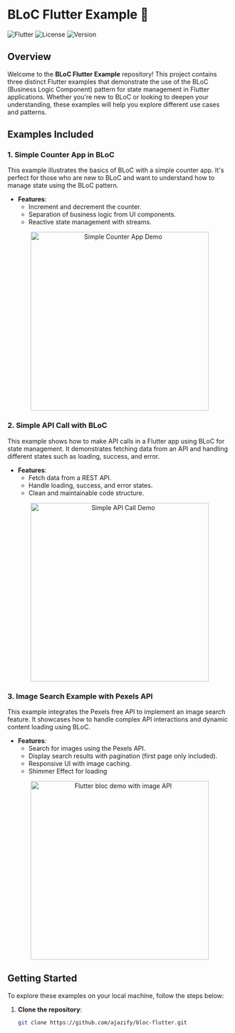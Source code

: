 # BLoC Flutter Example 🚀

![Flutter](https://img.shields.io/badge/Flutter-BLoC-blue.svg)
![License](https://img.shields.io/badge/license-MIT-green.svg)
![Version](https://img.shields.io/badge/version-1.0.0-brightgreen.svg)

## Overview

Welcome to the **BLoC Flutter Example** repository! This project contains three distinct Flutter examples that demonstrate the use of the BLoC (Business Logic Component) pattern for state management in Flutter applications. Whether you're new to BLoC or looking to deepen your understanding, these examples will help you explore different use cases and patterns.

## Examples Included

### 1. Simple Counter App in BLoC

This example illustrates the basics of BLoC with a simple counter app. It's perfect for those who are new to BLoC and want to understand how to manage state using the BLoC pattern.

- **Features**:
  - Increment and decrement the counter.
  - Separation of business logic from UI components.
  - Reactive state management with streams.

<p align="center">
  <img src="https://github.com/ajazify/bloc-flutter-example/raw/main/assets/counter-app-demo.gif" alt="Simple Counter App Demo" width="400"/>
</p>

### 2. Simple API Call with BLoC

This example shows how to make API calls in a Flutter app using BLoC for state management. It demonstrates fetching data from an API and handling different states such as loading, success, and error.

- **Features**:
  - Fetch data from a REST API.
  - Handle loading, success, and error states.
  - Clean and maintainable code structure.

<p align="center">
  <img src="https://github.com/ajazify/bloc-flutter-example/raw/main/assets/api-call-demo.gif" alt="Simple API Call Demo" width="400"/>
</p>

### 3. Image Search Example with Pexels API

This example integrates the Pexels free API to implement an image search feature. It showcases how to handle complex API interactions and dynamic content loading using BLoC.

- **Features**:
  - Search for images using the Pexels API.
  - Display search results with pagination (first page only included).
  - Responsive UI with image caching.
  - Shimmer Effect for loading

<p align="center">
  <img src="https://github.com/ajazify/git_image/blob/main/flutter-bloc-with-image-api-ajazify.gif" alt="Flutter bloc demo with image API" width="400"/>
</p>

## Getting Started

To explore these examples on your local machine, follow the steps below:

1. **Clone the repository**:
   ```bash
   git clone https://github.com/ajazify/bloc-flutter.git
